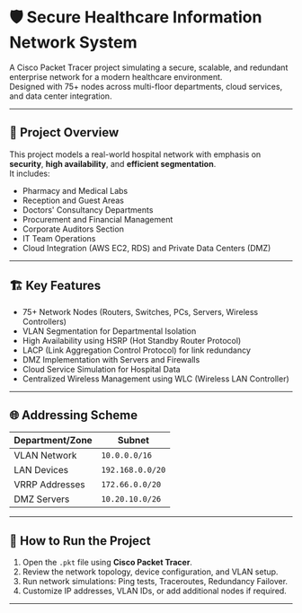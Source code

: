 # 🛡️ Secure Healthcare Information Network System

A Cisco Packet Tracer project simulating a secure, scalable, and redundant enterprise network for a modern healthcare environment.  
Designed with 75+ nodes across multi-floor departments, cloud services, and data center integration.

---

## 📖 Project Overview

This project models a real-world hospital network with emphasis on **security**, **high availability**, and **efficient segmentation**.  
It includes:

- Pharmacy and Medical Labs
- Reception and Guest Areas
- Doctors' Consultancy Departments
- Procurement and Financial Management
- Corporate Auditors Section
- IT Team Operations
- Cloud Integration (AWS EC2, RDS) and Private Data Centers (DMZ)

---

## 🏗️ Key Features

- 75+ Network Nodes (Routers, Switches, PCs, Servers, Wireless Controllers)
- VLAN Segmentation for Departmental Isolation
- High Availability using HSRP (Hot Standby Router Protocol)
- LACP (Link Aggregation Control Protocol) for link redundancy
- DMZ Implementation with Servers and Firewalls
- Cloud Service Simulation for Hospital Data
- Centralized Wireless Management using WLC (Wireless LAN Controller)

---

## 🌐 Addressing Scheme

| Department/Zone | Subnet |
|-----------------|--------|
| VLAN Network    | `10.0.0.0/16` |
| LAN Devices     | `192.168.0.0/20` |
| VRRP Addresses  | `172.66.0.0/20` |
| DMZ Servers     | `10.20.10.0/26` |

---

## 🚀 How to Run the Project

1. Open the `.pkt` file using **Cisco Packet Tracer**.
2. Review the network topology, device configuration, and VLAN setup.
3. Run network simulations: Ping tests, Traceroutes, Redundancy Failover.
4. Customize IP addresses, VLAN IDs, or add additional nodes if required.

---
